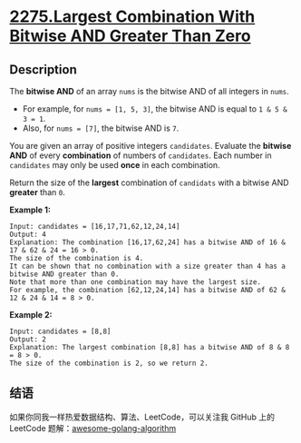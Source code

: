# [2275.Largest Combination With Bitwise AND Greater Than Zero][title]

## Description
The **bitwise AND** of an array `nums` is the bitwise AND of all integers in `nums`.

- For example, for `nums = [1, 5, 3]`, the bitwise AND is equal to `1 & 5 & 3 = 1`.
- Also, for `nums = [7]`, the bitwise AND is `7`.

You are given an array of positive integers `candidates`. Evaluate the **bitwise AND** of every **combination** of numbers of `candidates`. Each number in `candidates` may only be used **once** in each combination.

Return the size of the **largest** combination of `candidats` with a bitwise AND **greater** than `0`.

**Example 1:**

```
Input: candidates = [16,17,71,62,12,24,14]
Output: 4
Explanation: The combination [16,17,62,24] has a bitwise AND of 16 & 17 & 62 & 24 = 16 > 0.
The size of the combination is 4.
It can be shown that no combination with a size greater than 4 has a bitwise AND greater than 0.
Note that more than one combination may have the largest size.
For example, the combination [62,12,24,14] has a bitwise AND of 62 & 12 & 24 & 14 = 8 > 0.
```

**Example 2:**

```
Input: candidates = [8,8]
Output: 2
Explanation: The largest combination [8,8] has a bitwise AND of 8 & 8 = 8 > 0.
The size of the combination is 2, so we return 2.
```

## 结语

如果你同我一样热爱数据结构、算法、LeetCode，可以关注我 GitHub 上的 LeetCode 题解：[awesome-golang-algorithm][me]

[title]: https://leetcode.com/problems/largest-combination-with-bitwise-and-greater-than-zero/
[me]: https://github.com/kylesliu/awesome-golang-algorithm
